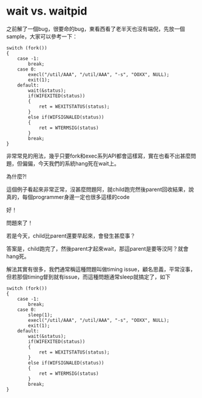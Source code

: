 # wait vs. waitpid

之前解了一個bug，很要命的bug，東看西看了老半天也沒有端倪，先放一個sample，大家可以參考一下：
```
switch (fork())
{
	case -1:
		break;
	case 0:
		execl("/util/AAA", "/util/AAA", "-s", "OOXX", NULL);
		exit(1);
	default:
		wait(&status);
		if(WIFEXITED(status)) 
		{
			ret = WEXITSTATUS(status);
		} 
		else if(WIFSIGNALED(status))
		{
			ret = WTERMSIG(status)
		}
		break;
}
```
非常常見的用法，幾乎只要fork和exec系列API都會這樣寫，實在也看不出甚麼問題，但偏偏，今天我們的系統hang死在wait上。
 
為什麼?!
 
這個例子看起來非常正常，沒甚麼問題阿，就child跑完然後parent回收結果，說真的，每個programmer身邊一定也很多這樣的code
 
好！
 
問題來了！
 
若是今天，child比parent還要早起來，會發生甚麼事？
 
答案是，child跑完了，然後parent才起來wait，那這parent是要等洨阿？就會hang死。
 
解法其實有很多，我們通常稱這種問題叫做timing issue，顧名思義，平常沒事，但若那個timing督到就有issue，而這種問題通常sleep就搞定了，如下
```
switch (fork())
{
	case -1:
		break;
	case 0:
		sleep(1);
		execl("/util/AAA", "/util/AAA", "-s", "OOXX", NULL);
		exit(1);
	default:
		wait(&status);
		if(WIFEXITED(status)) 
		{
			ret = WEXITSTATUS(status);
		} 
		else if(WIFSIGNALED(status))
		{
			ret = WTERMSIG(status)
		}
		break;
}
```





